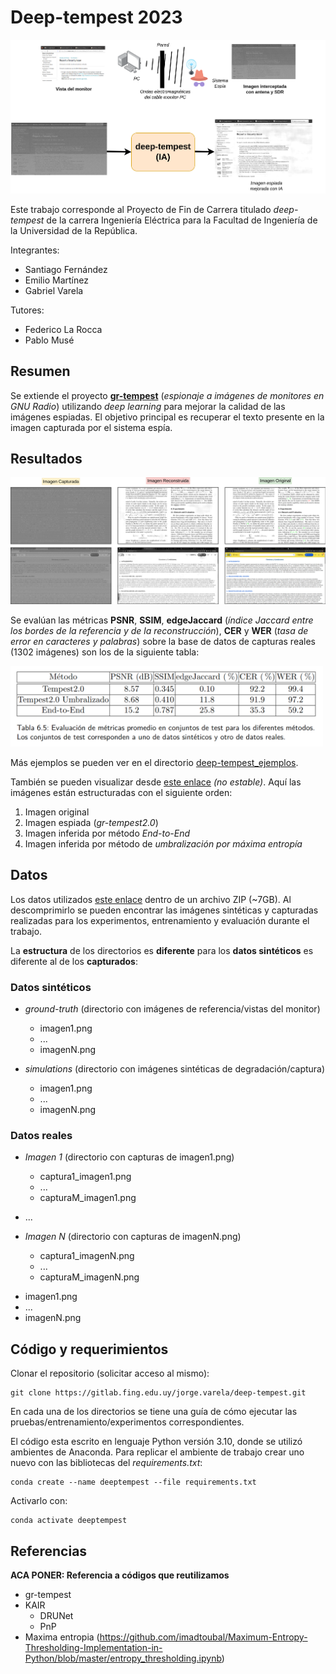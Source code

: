 # Deep-tempest 2023

<img src="deep-tempest.png"/>

Este trabajo corresponde al Proyecto de Fin de Carrera titulado *deep-tempest* de la carrera Ingeniería Eléctrica para la Facultad de Ingeniería de la Universidad de la República.

Integrantes:
- Santiago Fernández
- Emilio Martínez
- Gabriel Varela

Tutores:
- Federico La Rocca
- Pablo Musé

## Resumen

Se extiende el proyecto [**gr-tempest**](https://github.com/git-artes/gr-tempest) (*espionaje a imágenes de monitores en GNU Radio*) utilizando *deep learning* para mejorar la calidad de las imágenes espiadas. El objetivo principal es recuperar el texto presente en la imagen capturada por el sistema espía.


## Resultados

<img src="resultados.png"/>

Se evalúan las métricas **PSNR**, **SSIM**, **edgeJaccard** (*índice Jaccard entre los bordes de la referencia y de la reconstrucción*), **CER** y **WER** (*tasa de error en caracteres y palabras*) sobre la base de datos de capturas reales (1302 imágenes) son los de la siguiente tabla:

<img src="tabla_resultados.png" width="500px"/>

Más ejemplos se pueden ver en el directorio [deep-tempest_ejemplos](deep-tempest_ejemplos). 

También se pueden visualizar desde [este enlace](https://finguy-my.sharepoint.com/:f:/g/personal/emilio_martinez_fing_edu_uy/Eo_2mmNwq0lHguqmzjq7MyABb9pBbuDV3_EPOA9xGC-7vg?e=kevSbM) *(no estable)*. Aquí las imágenes están estructuradas con el siguiente orden:

1. Imagen original
2. Imagen espiada (_gr-tempest2.0_)
3. Imagen inferida por método _End-to-End_
4. Imagen inferida por método de _umbralización por máxima entropía_

## Datos

Los datos utilizados [este enlace](https://finguy-my.sharepoint.com/:u:/g/personal/emilio_martinez_fing_edu_uy/EZ8KpQHJ7GZBvMRsBMtNj6gBkC3Fvivuz87-1fiQS6WKiw?e=LVjajm) dentro de un archivo ZIP (~7GB). Al descomprimirlo se pueden encontrar las imágenes sintéticas y capturadas realizadas para los experimentos, entrenamiento y evaluación durante el trabajo.

La **estructura** de los directorios es **diferente** para los **datos sintéticos** es diferente al de los **capturados**:

### Datos sintéticos

* *ground-truth* (directorio con imágenes de referencia/vistas del monitor)
    - imagen1.png
    - ...
    - imagenN.png

* *simulations* (directorio con imágenes sintéticas de degradación/captura)
    - imagen1.png
    - ...
    - imagenN.png

### Datos reales 

* *Imagen 1* (directorio con capturas de imagen1.png)
    - captura1_imagen1.png
    - ...
    - capturaM_imagen1.png

* ...

* *Imagen N* (directorio con capturas de imagenN.png)
    - captura1_imagenN.png
    - ...
    - capturaM_imagenN.png

- imagen1.png
- ...
- imagenN.png

## Código y requerimientos

Clonar el repositorio (solicitar acceso al mismo):

```shell
git clone https://gitlab.fing.edu.uy/jorge.varela/deep-tempest.git
```

En cada una de los directorios se tiene una guía de cómo ejecutar las pruebas/entrenamiento/experimentos correspondientes. 

El código esta escrito en lenguaje Python versión 3.10, donde se utilizó ambientes de Anaconda. Para replicar el ambiente de trabajo crear uno nuevo con las bibliotecas del _requirements.txt_:

```shell
conda create --name deeptempest --file requirements.txt
```

Activarlo con:
```shell
conda activate deeptempest
```

## Referencias

**ACA PONER: Referencia a códigos que reutilizamos**
- gr-tempest
- KAIR
    - DRUNet
    - PnP
- Maxima entropia (https://github.com/imadtoubal/Maximum-Entropy-Thresholding-Implementation-in-Python/blob/master/entropy_thresholding.ipynb)
